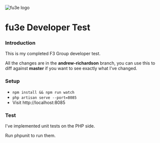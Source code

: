 ![fu3e logo](https://app.fu3e.uk/files/images/fu3e-logo.png "fu3e logo")


# fu3e Developer Test

### Introduction

This is my completed F3 Group developer test.

All the changes are in the **andrew-richardson** branch, you can use this
to diff against **master** if you want to see exactly what I've changed.

### Setup

- `npm install && npm run watch`
- `php artisan serve --port=8085`
- Visit http://localhost:8085

### Test

I've implemented unit tests on the PHP side.

Run phpunit to run them.
